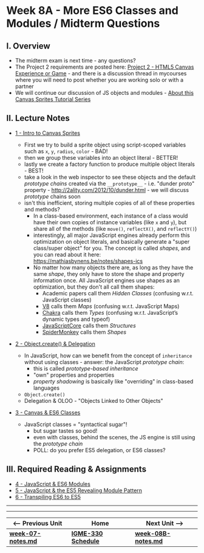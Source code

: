 # Week 8A - More ES6 Classes and Modules / Midterm Questions

## I. Overview
- The midterm exam is next time - any questions?
- The Project 2 requirements are posted here: [Project 2 - HTML5 Canvas Experience or Game](../projects/project-2.md) - and there is a discussion thread in mycourses where you will need to post whether you are working solo or with a partner
- We will continue our discussion of JS objects and modules - [About this Canvas Sprites Tutorial Series](https://github.com/tonethar/IGME-330-Master/blob/master/notes/canvas-sprites-0.md)


## II. Lecture Notes
- [1 - Intro to Canvas Sprites](https://github.com/tonethar/IGME-330-Master/blob/master/notes/canvas-sprites-1.md)
  - First we try to build a sprite object using script-scoped variables such as `x`, `y`, `radius`, `color`  - BAD!
  - then we group these variables into an object literal - BETTER!
  - lastly we create a factory function to produce multiple object literals - BEST!
  - take a look in the web inspector to see these objects and the default *prototype chains* created via the `__prototype__` - i.e. "dunder proto" property - http://2ality.com/2012/10/dunder.html - we will discuss  *prototype* chains soon
  - isn't this inefficient, storing multiple copies of all of these properties and methods?
    - In a class-based environment, each instance of a class would have their own copies of instance variables (like `x` and `y`), but share all of the methods (like `move()`, `reflectX()`, and `reflectY()`)
    - interestingly, all major JavaScript engines already perform this optimization on object literals, and basically generate a "super class/super object" for you. The concept is called *shapes*, and you can read about it here: https://mathiasbynens.be/notes/shapes-ics
    -  No matter how many objects there are, as long as they have the same *shape*, they only have to store the shape and property information once. All JavaScript engines use shapes as an optimization, but they don't all call them shapes:
        - Academic papers call them *Hidden Classes* (confusing w.r.t. JavaScript classes)
        - [V8](https://github.com/v8/v8) calls them *Maps* (confusing w.r.t. JavaScript Maps)
        - [Chakra](https://github.com/Microsoft/ChakraCore) calls them *Types* (confusing w.r.t. JavaScript’s dynamic types and typeof)
        - [JavaScriptCore](https://trac.webkit.org/wiki/JavaScriptCore) calls them *Structures*
        - [SpiderMonkey](https://developer.mozilla.org/en-US/docs/Mozilla/Projects/SpiderMonkey) calls them *Shapes*
        
- [2 - Object.create() & Delegation](https://github.com/tonethar/IGME-330-Master/blob/master/notes/canvas-sprites-2.md)
  - In JavaScript, how can we benefit from the concept of `inheritance` without using classes - answer: the JavaScript *prototype chain*:
    - this is called *prototype-based inheritance*
    - "own" properties and properties 
    - *property shadowing* is basically like "overriding" in class-based languages
  - `Object.create()`
  - Delegation & OLOO - "Objects Linked to Other Objects"
  
- [3 - Canvas & ES6 Classes](https://github.com/tonethar/IGME-330-Master/blob/master/notes/canvas-sprites-3.md)
  - JavaScript classes = "syntactical sugar"!
    - but sugar tastes so good!
    - even with classes, behind the scenes, the JS engine is still using the *prototype chain*
    - POLL: do you prefer ES5 delegation, or ES6 classes?
    

## III. Required Reading & Assignments
- [4 - JavaScript & ES6 Modules](https://github.com/tonethar/IGME-330-Master/blob/master/notes/canvas-sprites-4.md)
- [5 - JavaScript & the ES5 Revealing Module Pattern](https://github.com/tonethar/IGME-330-Master/blob/master/notes/canvas-sprites-5.md)
- [6 - Transpiling ES6 to ES5](https://github.com/tonethar/IGME-330-Master/blob/master/notes/canvas-sprites-6.md)



<hr><hr>

| <-- Previous Unit | Home | Next Unit -->
| --- | --- | --- 
| [**week-07-notes.md**](week-07-notes.md)     |  [**IGME-330 Schedule**](../schedule.md) | [**week-08B-notes.md**](week-08B-notes.md)

